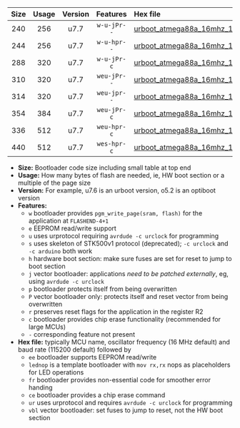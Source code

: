 |Size|Usage|Version|Features|Hex file|
|:-:|:-:|:-:|:-:|:--|
|240|256|u7.7|`w-u-jPr--`|[urboot_atmega88a_16mhz_115200bps_lednop_ur_vbl.hex](https://raw.githubusercontent.com/stefanrueger/urboot.hex/main/mcus/atmega88a/fcpu_16mhz/115200_bps/urboot_atmega88a_16mhz_115200bps_lednop_ur_vbl.hex)|
|244|256|u7.7|`w-u-hpr--`|[urboot_atmega88a_16mhz_115200bps_lednop_fr_ur.hex](https://raw.githubusercontent.com/stefanrueger/urboot.hex/main/mcus/atmega88a/fcpu_16mhz/115200_bps/urboot_atmega88a_16mhz_115200bps_lednop_fr_ur.hex)|
|288|320|u7.7|`w-u-jPr-c`|[urboot_atmega88a_16mhz_115200bps_lednop_fr_ce_ur_vbl.hex](https://raw.githubusercontent.com/stefanrueger/urboot.hex/main/mcus/atmega88a/fcpu_16mhz/115200_bps/urboot_atmega88a_16mhz_115200bps_lednop_fr_ce_ur_vbl.hex)|
|310|320|u7.7|`weu-jPr--`|[urboot_atmega88a_16mhz_115200bps_ee_lednop_ur_vbl.hex](https://raw.githubusercontent.com/stefanrueger/urboot.hex/main/mcus/atmega88a/fcpu_16mhz/115200_bps/urboot_atmega88a_16mhz_115200bps_ee_lednop_ur_vbl.hex)|
|314|320|u7.7|`weu-jpr--`|[urboot_atmega88a_16mhz_115200bps_ee_lednop_fr_ur_vbl.hex](https://raw.githubusercontent.com/stefanrueger/urboot.hex/main/mcus/atmega88a/fcpu_16mhz/115200_bps/urboot_atmega88a_16mhz_115200bps_ee_lednop_fr_ur_vbl.hex)|
|354|384|u7.7|`weu-jPr-c`|[urboot_atmega88a_16mhz_115200bps_ee_lednop_fr_ce_ur_vbl.hex](https://raw.githubusercontent.com/stefanrueger/urboot.hex/main/mcus/atmega88a/fcpu_16mhz/115200_bps/urboot_atmega88a_16mhz_115200bps_ee_lednop_fr_ce_ur_vbl.hex)|
|336|512|u7.7|`weu-hpr-c`|[urboot_atmega88a_16mhz_115200bps_ee_lednop_fr_ce_ur.hex](https://raw.githubusercontent.com/stefanrueger/urboot.hex/main/mcus/atmega88a/fcpu_16mhz/115200_bps/urboot_atmega88a_16mhz_115200bps_ee_lednop_fr_ce_ur.hex)|
|440|512|u7.7|`wes-hpr-c`|[urboot_atmega88a_16mhz_115200bps_ee_lednop_fr_ce.hex](https://raw.githubusercontent.com/stefanrueger/urboot.hex/main/mcus/atmega88a/fcpu_16mhz/115200_bps/urboot_atmega88a_16mhz_115200bps_ee_lednop_fr_ce.hex)|

- **Size:** Bootloader code size including small table at top end
- **Usage:** How many bytes of flash are needed, ie, HW boot section or a multiple of the page size
- **Version:** For example, u7.6 is an urboot version, o5.2 is an optiboot version
- **Features:**
  + `w` bootloader provides `pgm_write_page(sram, flash)` for the application at `FLASHEND-4+1`
  + `e` EEPROM read/write support
  + `u` uses urprotocol requiring `avrdude -c urclock` for programming
  + `s` uses skeleton of STK500v1 protocol (deprecated); `-c urclock` and `-c arduino` both work
  + `h` hardware boot section: make sure fuses are set for reset to jump to boot section
  + `j` vector bootloader: applications *need to be patched externally*, eg, using `avrdude -c urclock`
  + `p` bootloader protects itself from being overwritten
  + `P` vector bootloader only: protects itself and reset vector from being overwritten
  + `r` preserves reset flags for the application in the register R2
  + `c` bootloader provides chip erase functionality (recommended for large MCUs)
  + `-` corresponding feature not present
- **Hex file:** typically MCU name, oscillator frequency (16 MHz default) and baud rate (115200 default) followed by
  + `ee` bootloader supports EEPROM read/write
  + `lednop` is a template bootloader with `mov rx,rx` nops as placeholders for LED operations
  + `fr` bootloader provides non-essential code for smoother error handing
  + `ce` bootloader provides a chip erase command
  + `ur` uses urprotocol and requires `avrdude -c urclock` for programming
  + `vbl` vector bootloader: set fuses to jump to reset, not the HW boot section
